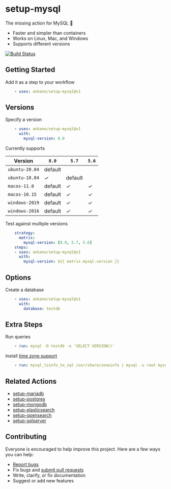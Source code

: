 # setup-mysql

The missing action for MySQL :tada:

- Faster and simpler than containers
- Works on Linux, Mac, and Windows
- Supports different versions

[![Build Status](https://github.com/ankane/setup-mysql/workflows/build/badge.svg?branch=v1)](https://github.com/ankane/setup-mysql/actions)

## Getting Started

Add it as a step to your workflow

```yml
    - uses: ankane/setup-mysql@v1
```

## Versions

Specify a version

```yml
    - uses: ankane/setup-mysql@v1
      with:
        mysql-version: 8.0
```

Currently supports

Version | `8.0` | `5.7` | `5.6`
--- | --- | --- | ---
`ubuntu-20.04` | default | |
`ubuntu-18.04` | ✓ | default |
`macos-11.0` | default | ✓ | ✓
`macos-10.15` | default | ✓ | ✓
`windows-2019` | default | ✓ | ✓
`windows-2016` | default | ✓ | ✓

Test against multiple versions

```yml
    strategy:
      matrix:
        mysql-version: [8.0, 5.7, 5.6]
    steps:
    - uses: ankane/setup-mysql@v1
      with:
        mysql-version: ${{ matrix.mysql-version }}
```

## Options

Create a database

```yml
    - uses: ankane/setup-mysql@v1
      with:
        database: testdb
```

## Extra Steps

Run queries

```yml
    - run: mysql -D testdb -e 'SELECT VERSION()'
```

Install [time zone support](https://dev.mysql.com/doc/refman/8.0/en/time-zone-support.html)

```yml
    - run: mysql_tzinfo_to_sql /usr/share/zoneinfo | mysql -u root mysql
```

## Related Actions

- [setup-mariadb](https://github.com/ankane/setup-mariadb)
- [setup-postgres](https://github.com/ankane/setup-postgres)
- [setup-mongodb](https://github.com/ankane/setup-mongodb)
- [setup-elasticsearch](https://github.com/ankane/setup-elasticsearch)
- [setup-opensearch](https://github.com/ankane/setup-opensearch)
- [setup-sqlserver](https://github.com/ankane/setup-sqlserver)

## Contributing

Everyone is encouraged to help improve this project. Here are a few ways you can help:

- [Report bugs](https://github.com/ankane/setup-mysql/issues)
- Fix bugs and [submit pull requests](https://github.com/ankane/setup-mysql/pulls)
- Write, clarify, or fix documentation
- Suggest or add new features
